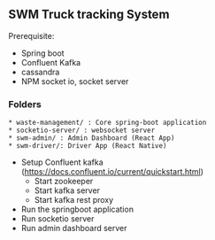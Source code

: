 ## SWM Truck tracking System

Prerequisite:
* Spring boot
* Confluent Kafka
* cassandra
* NPM socket io, socket server

### Folders
    * waste-management/ : Core spring-boot application
    * socketio-server/ : websocket server
    * swm-admin/ : Admin Dashboard (React App)
    * swm-driver/: Driver App (React Native)
* Setup Confluent kafka (https://docs.confluent.io/current/quickstart.html)
  - Start zookeeper
  - Start kafka server
  - Start kafka rest proxy
* Run the springboot application
* Run socketio server
* Run admin dashboard server
